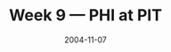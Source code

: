 ---
layout: game
title: Week 9 — PHI at PIT
season: 2004
game_id: 2004_09_PHI_PIT
week: 9
date: 2004-11-07
home_team: PIT
away_team: PHI
final_home: 
final_away: 
pbp_url: /assets/data/pbp/2004/2004_09_PHI_PIT.csv.gz
---
